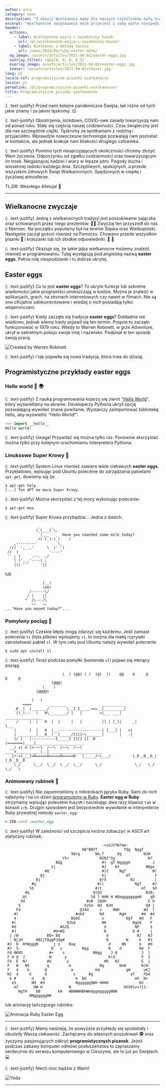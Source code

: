 ```yaml
---
author: ania
category: news
description: "Z okazji Wielkanocy mamy dla naszych czytelników małą niespodziankę. Co mają wspólnego pisanki z programowaniem? Jak bawią się programiści? Zobaczmy..."
excerpt: "Wielkanocne świętowanie może przynieść z sobą wiele niespodzianek. Co odkryjemy w tym roku? Siedząc w domu 🏠 również możemy ciekawie spędzić czas."
header:
  actions:
    - label: Wielkanocne wajca i świateczny hazok
      url: /pl/wielkanocne-wajca-i-swiateczny-hazok/
    - label: Wielkanoc z metodą Gaussa
      url: /news/2019/04/ruby-easter-date/
  og_image: /assets/articles/2021-04-02/easter-eggs.jpg
  overlay_filter: rgba(0, 0, 0, 0.3)
  overlay_image: assets/articles/2021-04-02/easter-eggs.jpg
  teaser: /assets/articles/2021-04-02/teaser.jpg
lang: pl
locale-ref: programistyczne-pisanki-wielkanocne
locale: pl
permalink: /pl/programistyczne-pisanki-wielkanocne/
title: Programistyczne pisanki wielkanocne
---
```


{: .text-justify}
Przed nami kolejne pandemiczne Święta, tak różne od tych jakie znamy i za jakimi tęsknimy.
😔

{: .text-justify}
Obostrzenia, lockdown, COVID-owe zasady towarzyszą nam od ponad roku.
Stały się częścią naszej codzienności.
Czas świąteczny jest dla nas szczególnie ciężki.
Tęsknimy za spotkaniami z rodziną i przyjaciółmi.
Wprawdzie nowoczesne technologie pozwalają nam pozostać w kontakcie, ale jednak brakuje nam bliskości drugiego człowieka.

{: .text-justify}
Pomimo tych niesprzyjających okoliczności chcemy złożyć Wam życzenia.
Odpoczynku od zgiełku codzienności oraz towarzyszącym im trosk.
Niegasnącej nadziei i wiary w lepsze jutro.
Pogody ducha i wiosennej radości każdego dnia.
Szczęśliwych, spokojnych, a przede wszystkim zdrowych Świąt Wielkanocnych.
Spędzonych w ciepłej i życzliwej atmosferze.

TL;DR: Wesołego Alleluja!
🐣

----


## Wielkanocne zwyczaje

{: .text-justify}
Jedną z wielkanocnych tradycji jest poszukiwanie zajączka oraz schowanych przez niego prezentów.
🐇🎁
Zwyczaj ten przyszedł do nas z Niemiec.
Na początku popularny był na terenie Śląska oraz Wielkopolski.
Następnie zaczął gościć również na Pomorzu.
Chowano przede wszystkim pisanki 🥚 i kraszanki lub ich słodkie odpowiedniki.
🍬
🍭

{: .text-justify}
Okazuje się, że takie jajka wielkanocne możemy znaleźć również w programowaniu.
Tutaj występują pod angielską nazwą **easter eggs**.
Pełnia rolę niespodzianki i to dobrze ukrytej.


## Easter eggs

{: .text-justify}
Co to jest **easter eggs**?
To ukryte funkcje lub sekretne wiadomości jakie programiści umieszczają w kodzie.
Można je znaleźć w aplikacjach, grach, na stronach internetowych czy nawet w filmach.
Nie są one oficjalnie udokumentowane i wiedzę o nich posiadają tylko wtajemniczeni.

{: .text-justify}
Kiedy zaczęła się tradycja **easter eggs**?
Dokładnie nie wiadomo, jednak wiemy kiedy pojawił się ten termin.
Pojęcie to zaczęło funkcjonować w 1979 roku.
Wtedy to Warren Robinett, w grze Adventure, ukrył w sekretnym pokoju swoje imię i nazwisko.
Podpisał w ten sposób swoją pracę.

![Created by Warren Robinett](/assets/articles/2021-04-02/adventure-easter-egg.gif)

{: .text-justify}
I tak pojawiła się nowa tradycja, która trwa do dzisiaj.


## Programistyczne przykłady easter eggs

### Hello world 👋 🌍

{: .text-justify}
Z nauką programowania kojarzy się zwrot "[Hello World](/pl/programowanie/hello-world/)", który wyświetlamy na ekranie.
Developerzy Pythona ukryli opcję pozwalającą wywołać znane powitanie.
Wystarczy zaimportować bibliotekę hello, aby wyświetlić "Hello World!":
```python
>>> import __hello__
Hello world!
```

{: .text-justify}
Uwaga!
Przywitać się można tylko raz.
Ponownie skorzystać można tylko przy kolejnym uruchomieniu interpretera Pythona.


### Linuksowe Super Krowy 🐄

{: .text-justify}
System Linux również zawiera wiele ciekawych **easter eggs**.
Przykładowo, wpisując pod Ubuntu polecenie do zarządzania pakietami `apt-get`, dowiemy się że:
```shell
$ apt-get help
[...] Ten APT ma moce Super Krowy.
```

{: .text-justify}
Można skorzystać z tej mocy wykonując polecenie:
```shell
$ apt-get moo
```

{: .text-justify}
Super Krowa przybędzie...
Jedna z dwóch.

```shell
               _     _
              (_\___( \,
                )___   _  Have you smashed some milk today?
               /( (_)-(_)    /
    ,---------'         \_
  //(  ',__,'      \  (' ')
 //  )              '----'
 '' ; \     .--.  ,/
    | )',_,'----( ;
    ||| '''     '||
```

lub

```shell
                 (__)
                 (oo)
           /------\/
          / |    ||
         *  /\---/\
            ~~   ~~
..."Have you mooed today?"...
```


### Pomylony pociąg 🚂

{: .text-justify}
Czeskie błędy mogą zdarzyć się każdemu.
Jeśli zamiast polecenia `ls` (lista plików) wpisujemy `sl`, to można dla małej rozrywki zainstalować pakiet `sl`.
W tym celu pod Ubuntu należy wywołać polecenie:
```shell
$ sudo apt install sl
```

{: .text-justify}
Teraz podczas pomyłki (komenda `sl`) pojawi się mknący pociąg.

```shell
                          (  ) (@@) ( )  (@)  ()    @@    O     @     O     @
                     (@@@)
                 (    )
              (@@@@)

            (   )
        ====        ________                ___________
    _D _|  |_______/        \__I_I_____===__|_________|
     |(_)---  |   H\________/ |   |        =|___ ___|      _________________
     /     |  |   H  |  |     |   |         ||_| |_||     _|                \___
    |      |  |   H  |__--------------------| [___] |   =|
    | ________|___H__/__|_____/[][]~\_______|       |   -|
    |/ |   |-----------I_____I [][] []  D   |=======|____|______________________
  __/ =| o |=-~~\  /~~\  /~~\  /~~\ ____Y___________|__|________________________
   |/-=|___|=O=====O=====O=====O   |_____/~\___/          |_D__D__D_|  |_D__D__D
    \_/      \__/  \__/  \__/  \__/      \_/               \_/   \_/    \_/   \
```


### Animowany rubinek 💎

{: .text-justify}
Nie zapomnieliśmy o miłośnikach języka Ruby.
Sami do nich należymy i na co dzień [programujemy w Ruby](https://fractalsoft.org/pl).
**Easter egg w Ruby** otrzymamy wpisując polecenie `RubyVM` i naciskając dwa razy klawisz `tab` w konsoli `irb`.
Drugim sposobem jest bezpośrednie wywołanie w interpreterze Ruby prywatnej metody `easter_egg`:

```ruby
> IRB.send :easter_egg
```

{: .text-justify}
W zależności od szczęścia można zobaczyć w ASCII art statyczny rubinek:

```
                                            -+smJYYN?mm-
                                   HB"BBYT            TQg  NggT
                              9Q+g       Nm,T      8g          NJW
                          YS+              N2NJ"Sg               N?
                       BQg                  #(  gT Nggggk          J
                     5j                     NJ    NJ            NNge
                  #Q                        #JJ     NgT            N(
                @j                          bj         mT           J
              Bj                           @/d           NJ         (
            #q                            #((              NgT     #J
           5d                            #(t                  mT   $d
         #q                             @(@J                    NJB;
        @(                             5d ? HHH H HQmgggggggmN    qD
       5d                            #uN  2QdH                   E O
      5                             5JSd  Nd  NJH               @d j
     Fd                           @J4d     s     NQH           #d  (
    #(                          #o6d       Nd       NgH       #d  #d
    4                         B&Od          v          NgT   #d   F
   #(                       9JGd            NH            NgUd    F
   #d                    #GJQ                d             NP     $
   #J                 #U+#Q                  N            Q #     j
  j /W             BQ+ BQ                     d             NJ   NJ
  - NjJH      HBIjTQggPJQgW                   N        W     k   #J
 #J  b  HYWgggN       j s    Nag               d     NN      b   #d
 #J  5-              D   s         Ngg         N    d        Nd  F
 Fd BKH2            #+    s             NNgg    J Q           J  ]
 F H @  J           N      y                   K(d            P  I
 F4  E  N?         #d       y                #Q   NJ          E  j
 F   W   Nd        q         m             Bg       NxW       N(H-
 F   d    b       @           m          Hd            gW      vKJ
 NJ  d     K      d            s      Bg                 aT    FDd
  b #       d    N              m  BQ                      mV  N>
   e5       Nd  #d              NggggggQWH HHHH              NJ -
    m7       NW H            N                        HSVO1z=?11-
      NgTH    bB        kH   WBHWWHBHWmQgg&gggggNNN
           NNggggggNN
```

lub animację tańczącego rubinka:

![Animacja Ruby Easter Egg](/assets/articles/2021-04-02/ruby-easter-egg.gif)

----

{: .text-justify}
Mamy nadzieję, że powyższe przykłady się spodobały i obudziły Waszą ciekawość.
Zachęcamy do własnych poszukiwań 🕵️ oraz życzymy pasjonujących odkryć **programistycznych pisanek**.
Jeżeli podczas zabawy komputer odmówi posłuszeństwa to zapraszamy serdecznie do
serwisu komputerowego w Cieszynie,
ale to już po Świętach.
💻

{: .text-justify}
Niech moc będzie z Wami!

<div style='background-color: #fff; width: 16%'>
  <img alt='Yoda'
       class='align-center'
       src='{{site.url}}/assets/images/yoda/yoda.svg'>
</div>

----
